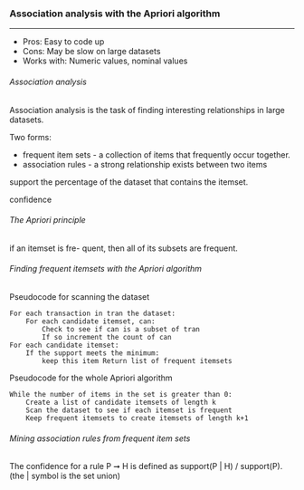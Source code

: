 ### Association analysis with the Apriori algorithm
---

- Pros: Easy to code up- Cons: May be slow on large datasets- Works with: Numeric values, nominal values
###### Association analysis
Association analysis is the task of finding interesting relationships in large datasets. 
Two forms: 
- frequent item sets - a collection of items that frequently occur together.
- association rules - a strong relationship exists between two items

support
the percentage of the dataset that contains the itemset.

confidence

###### The Apriori principle

if an itemset is fre- quent, then all of its subsets are frequent.

###### Finding frequent itemsets with the Apriori algorithm

Pseudocode for scanning the dataset

    For each transaction in tran the dataset:
        For each candidate itemset, can:            Check to see if can is a subset of tran            If so increment the count of can    For each candidate itemset:        If the support meets the minimum:            keep this item Return list of frequent itemsets
Pseudocode for the whole Apriori algorithm
    While the number of items in the set is greater than 0:         Create a list of candidate itemsets of length k        Scan the dataset to see if each itemset is frequent         Keep frequent itemsets to create itemsets of length k+1
###### Mining association rules from frequent item sets
The confidence for a rule P ➞ H is defined as support(P | H) /  support(P). (the | symbol is the set union)

